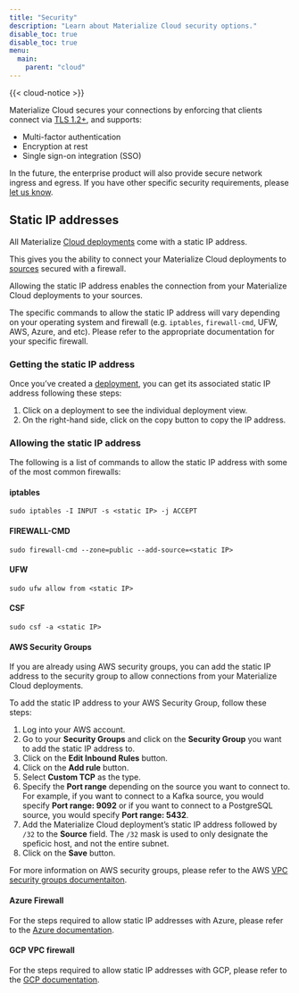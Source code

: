 ```yaml
---
title: "Security"
description: "Learn about Materialize Cloud security options."
disable_toc: true
disable_toc: true
menu:
  main:
    parent: "cloud"
---
```


{{< cloud-notice >}}

Materialize Cloud secures your connections by enforcing that clients connect via
[TLS 1.2+](https://en.wikipedia.org/wiki/Transport_Layer_Security), and supports:

* Multi-factor authentication
* Encryption at rest
* Single sign-on integration (SSO)

In the future, the enterprise product will also provide secure network ingress and egress. If you have other specific security requirements, please [let us know](../support).

## Static IP addresses

All Materialize [Cloud deployments](../cloud-deployments/) come with a static IP address.

This gives you the ability to connect your Materialize Cloud deployments to [sources](../../sql/create-source) secured with a firewall.

Allowing the static IP address enables the connection from your Materialize Cloud deployments to your sources.

The specific commands to allow the static IP address will vary depending on your operating system and firewall (e.g. `iptables`, `firewall-cmd`, UFW, AWS, Azure, and etc). Please refer to the appropriate documentation for your specific firewall.

### Getting the static IP address

Once you’ve created a [deployment](../cloud-deployments/), you can get its associated static IP address following these steps:

1. Click on a deployment to see the individual deployment view.
2. On the right-hand side, click on the copy button to copy the IP address.

### Allowing the static IP address

The following is a list of commands to allow the static IP address with some of the most common firewalls:

#### iptables
```
sudo iptables -I INPUT -s <static IP> -j ACCEPT
```

#### FIREWALL-CMD

```
sudo firewall-cmd --zone=public --add-source=<static IP>
```

#### UFW

```
sudo ufw allow from <static IP>
```

#### CSF

```
sudo csf -a <static IP>
```

#### AWS Security Groups

If you are already using AWS security groups, you can add the static IP address to the security group to allow connections from your Materialize Cloud deployments.

To add the static IP address to your AWS Security Group, follow these steps:

1. Log into your AWS account.
1. Go to your **Security Groups** and click on the **Security Group** you want to add the static IP address to.
1. Click on the **Edit Inbound Rules** button.
1. Click on the **Add rule** button.
1. Select **Custom TCP** as the type.
1. Specify the **Port range** depending on the source you want to connect to. For example, if you want to connect to a Kafka source, you would specify **Port range: 9092** or if you want to connect to a PostgreSQL source, you would specify **Port range: 5432**.
1. Add the Materialize Cloud deployment’s static IP address followed by `/32` to the **Source** field. The `/32` mask is used to only designate the speficic host, and not the entire subnet.
1. Click on the **Save** button.

For more information on AWS security groups, please refer to the AWS [VPC security groups documentaiton](https://docs.aws.amazon.com/vpc/latest/userguide/VPC_SecurityGroups.html).


#### Azure Firewall

For the steps required to allow static IP addresses with Azure, please refer to the [Azure documentation](https://docs.microsoft.com/en-us/azure/virtual-network/ip-services/configure-public-ip-firewall).


#### GCP VPC firewall

For the steps required to allow static IP addresses with GCP, please refer to the [GCP documentation](https://cloud.google.com/vpc/docs/using-firewalls).
